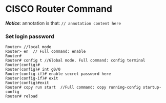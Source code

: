 # CISCO Router Command

***Notice***: annotation is that: `// annotation content here`
### Set login password
```
Router> //local mode
Router> en  // Full command: enable
Router#  
Router# config t //Global mode. Full command: config terminal
Router(config)# 
Router(config)# int g0/0
Router(config-if)# enable secret password here
Router(config-if)# exit
Router(config)#exit
Router# copy run start  //Full command: copy running-config startup-config
Router# reload

```
